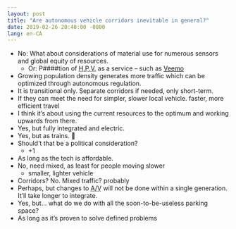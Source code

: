 ```yaml
---
layout: post
title: "Are autonomous vehicle corridors inevitable in general?"
date: 2019-02-26 20:40:00 -0800
lang: en-CA
---
```


* No: What about considerations of material use for numerous sensors and global equity of resources.
  * Or: P####tion of <abbr title="human-powered vehicle">H.P.V.</abbr> as a service – such as [Veemo](https://rideveemo.com/)
* Growing population density generates more traffic which can be optimized through autonomous regulation.
* It is transitional only. Separate corridors if needed, only short-term.
* If they can meet the need for simpler, slower local vehicle. faster, more efficient travel
* I think it’s about using the current resources to the optimum and working upwards from there.
* Yes, but fully integrated and electric.
* Yes, but as trains. 🙂
* Should’t that be a political consideration?
  * +1
* As long as the tech is affordable.
* No, need mixed, as least for people moving slower
  * smaller, lighter vehicle
* Corridors? No. Mixed traffic? probably
* Perhaps, but changes to <abbr title="autonomous vehicles">A/V</abbr> will not be done within a single generation. It’ll take longer to integrate.
* Yes, but… what do we do with all the soon-to-be-useless parking space?
* As long as it’s proven to solve defined problems
